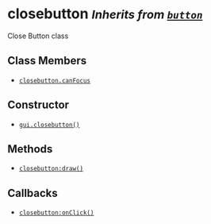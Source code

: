 closebutton <small>_Inherits from [`button`](api/button)_</small>
===========

Close Button class

Class Members
-------------

* [`closebutton.canFocus`](api/closebutton.canFocus)

Constructor
-----------

* [`gui.closebutton()`](api/gui.closebutton)

Methods
-------

* [`closebutton:draw()`](api/closebutton.draw)

Callbacks
---------

* [`closebutton:onClick()`](api/closebutton.onClick)
